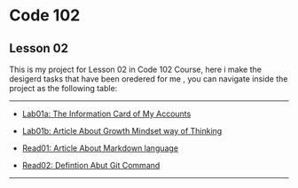 # Code 102
## Lesson 02 

This is my project for Lesson 02 in Code 102 Course, here i make the desigerd tasks that have been oredered for me ,
you can navigate inside the project as the following table:

___
* [Lab01a: The Information Card of My Accounts](https://github.com/Jehadabuawwad/reading-notes/blob/main/Lab01a)

* [Lab01b: Article About Growth Mindset way of Thinking](https://github.com/Jehadabuawwad/reading-notes/blob/main/Lab01b)

* [Read01: Article About Markdown language](https://github.com/Jehadabuawwad/reading-notes/blob/main/read01)

* [Read02: Defintion Abut Git Command](https://github.com/Jehadabuawwad/reading-notes/blob/main/read02)

___
